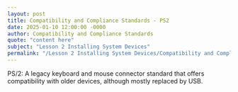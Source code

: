 ```yaml
---
layout: post
title: Compatibility and Compliance Standards - PS2
date: 2025-01-10 12:00:00 -0000
author: Compatibility and Compliance Standards
quote: "content here"
subject: "Lesson 2 Installing System Devices"
permalink: "/Lesson 2 Installing System Devices/Compatibility and Compliance Standards/Compatibility and Compliance Standards - PS2"
---
```


PS/2: A legacy keyboard and mouse connector standard that offers compatibility with older devices, although mostly replaced by USB.
